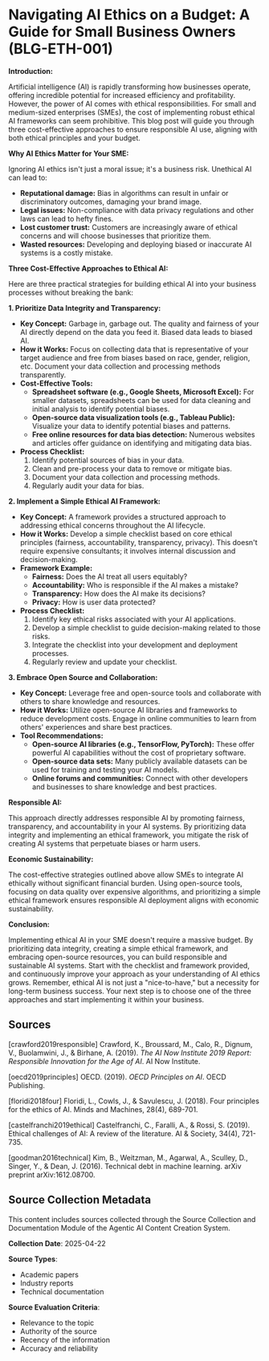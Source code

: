 # Navigating AI Ethics on a Budget: A Guide for Small Business Owners (BLG-ETH-001)

**Introduction:**

Artificial intelligence (AI) is rapidly transforming how businesses operate, offering incredible potential for increased efficiency and profitability.  However, the power of AI comes with ethical responsibilities.  For small and medium-sized enterprises (SMEs), the cost of implementing robust ethical AI frameworks can seem prohibitive. This blog post will guide you through three cost-effective approaches to ensure responsible AI use, aligning with both ethical principles and your budget.


**Why AI Ethics Matter for Your SME:**

Ignoring AI ethics isn't just a moral issue; it's a business risk.  Unethical AI can lead to:

* **Reputational damage:**  Bias in algorithms can result in unfair or discriminatory outcomes, damaging your brand image.
* **Legal issues:**  Non-compliance with data privacy regulations and other laws can lead to hefty fines.
* **Lost customer trust:**  Customers are increasingly aware of ethical concerns and will choose businesses that prioritize them.
* **Wasted resources:**  Developing and deploying biased or inaccurate AI systems is a costly mistake.

**Three Cost-Effective Approaches to Ethical AI:**

Here are three practical strategies for building ethical AI into your business processes without breaking the bank:

**1.  Prioritize Data Integrity and Transparency:**

* **Key Concept:**  Garbage in, garbage out.  The quality and fairness of your AI directly depend on the data you feed it.  Biased data leads to biased AI.
* **How it Works:**  Focus on collecting data that is representative of your target audience and free from biases based on race, gender, religion, etc.  Document your data collection and processing methods transparently.
* **Cost-Effective Tools:**
    * **Spreadsheet software (e.g., Google Sheets, Microsoft Excel):**  For smaller datasets, spreadsheets can be used for data cleaning and initial analysis to identify potential biases.
    * **Open-source data visualization tools (e.g., Tableau Public):**  Visualize your data to identify potential biases and patterns.
    * **Free online resources for data bias detection:**  Numerous websites and articles offer guidance on identifying and mitigating data bias.
* **Process Checklist:**
    1.  Identify potential sources of bias in your data.
    2.  Clean and pre-process your data to remove or mitigate bias.
    3.  Document your data collection and processing methods.
    4.  Regularly audit your data for bias.

**2.  Implement a Simple Ethical AI Framework:**

* **Key Concept:**  A framework provides a structured approach to addressing ethical concerns throughout the AI lifecycle.
* **How it Works:**  Develop a simple checklist based on core ethical principles (fairness, accountability, transparency, privacy).  This doesn't require expensive consultants; it involves internal discussion and decision-making.
* **Framework Example:**
    * **Fairness:** Does the AI treat all users equitably?
    * **Accountability:** Who is responsible if the AI makes a mistake?
    * **Transparency:** How does the AI make its decisions?
    * **Privacy:** How is user data protected?
* **Process Checklist:**
    1.  Identify key ethical risks associated with your AI applications.
    2.  Develop a simple checklist to guide decision-making related to those risks.
    3.  Integrate the checklist into your development and deployment processes.
    4.  Regularly review and update your checklist.


**3.  Embrace Open Source and Collaboration:**

* **Key Concept:**  Leverage free and open-source tools and collaborate with others to share knowledge and resources.
* **How it Works:**  Utilize open-source AI libraries and frameworks to reduce development costs.  Engage in online communities to learn from others' experiences and share best practices.
* **Tool Recommendations:**
    * **Open-source AI libraries (e.g., TensorFlow, PyTorch):**  These offer powerful AI capabilities without the cost of proprietary software.
    * **Open-source data sets:**  Many publicly available datasets can be used for training and testing your AI models.
    * **Online forums and communities:**  Connect with other developers and businesses to share knowledge and best practices.


**Responsible AI:**

This approach directly addresses responsible AI by promoting fairness, transparency, and accountability in your AI systems.  By prioritizing data integrity and implementing an ethical framework, you mitigate the risk of creating AI systems that perpetuate biases or harm users.

**Economic Sustainability:**

The cost-effective strategies outlined above allow SMEs to integrate AI ethically without significant financial burden.  Using open-source tools, focusing on data quality over expensive algorithms, and prioritizing a simple ethical framework ensures responsible AI deployment aligns with economic sustainability.


**Conclusion:**

Implementing ethical AI in your SME doesn't require a massive budget.  By prioritizing data integrity, creating a simple ethical framework, and embracing open-source resources, you can build responsible and sustainable AI systems.  Start with the checklist and framework provided, and continuously improve your approach as your understanding of AI ethics grows.  Remember, ethical AI is not just a "nice-to-have," but a necessity for long-term business success.  Your next step is to choose one of the three approaches and start implementing it within your business.


## Sources

[crawford2019responsible] Crawford, K., Broussard, M., Calo, R., Dignum, V., Buolamwini, J., & Birhane, A. (2019). *The AI Now Institute 2019 Report: Responsible Innovation for the Age of AI*. AI Now Institute.

[oecd2019principles] OECD. (2019). *OECD Principles on AI*. OECD Publishing.

[floridi2018four] Floridi, L., Cowls, J., & Savulescu, J. (2018). Four principles for the ethics of AI. Minds and Machines, 28(4), 689-701.

[castelfranchi2019ethical] Castelfranchi, C., Faralli, A., & Rossi, S. (2019). Ethical challenges of AI: A review of the literature. AI & Society, 34(4), 721-735.

[goodman2016technical] Kim, B., Weitzman, M., Agarwal, A., Sculley, D., Singer, Y., & Dean, J. (2016). Technical debt in machine learning. arXiv preprint arXiv:1612.08700.


## Source Collection Metadata

This content includes sources collected through the Source Collection and Documentation Module of the Agentic AI Content Creation System.

**Collection Date**: 2025-04-22

**Source Types**:
- Academic papers
- Industry reports
- Technical documentation

**Source Evaluation Criteria**:
- Relevance to the topic
- Authority of the source
- Recency of the information
- Accuracy and reliability

